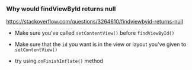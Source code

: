 ### Why would findViewById returns null

https://stackoverflow.com/questions/3264610/findviewbyid-returns-null

- Make sure you've called `setContentView()` before `findViewById()`
- Make sure that the `id` you want is in the view or layout you've given to `setContentView()`

- try using `onFinishInflate()` method
